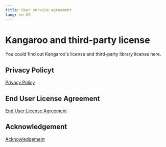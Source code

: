 ```yaml
---
title: User service agreement
lang: en-US
---
```


# Kangaroo and third-party license
You could find out Kangaroo's license and third-party library license here.

## Privacy Policyt
[Privacy Policy](./privacy-policy)

## End User License Agreement
[End User License Agreement](./service-agreement)

## Acknowledgement
[Acknowledgement](./acknowledgement)